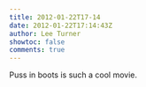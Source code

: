 ```yaml
---
title: 2012-01-22T17-14
date: 2012-01-22T17:14:43Z
author: Lee Turner
showtoc: false
comments: true
---
```


Puss in boots is such a cool movie.


